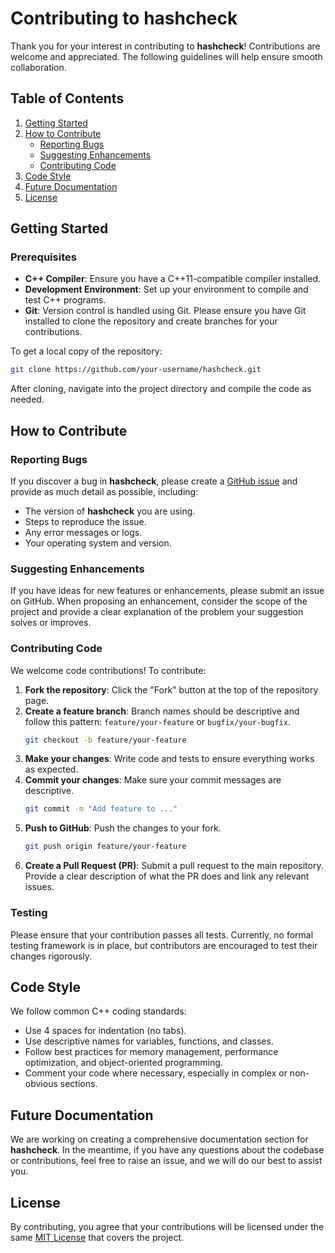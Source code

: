 # Contributing to hashcheck

Thank you for your interest in contributing to **hashcheck**! Contributions are welcome and appreciated. The following guidelines will help ensure smooth collaboration.

## Table of Contents

1. [Getting Started](#getting-started)
2. [How to Contribute](#how-to-contribute)
   - [Reporting Bugs](#reporting-bugs)
   - [Suggesting Enhancements](#suggesting-enhancements)
   - [Contributing Code](#contributing-code)
3. [Code Style](#code-style)
4. [Future Documentation](#future-documentation)
5. [License](#license)

## Getting Started

### Prerequisites

- **C++ Compiler**: Ensure you have a C++11-compatible compiler installed.
- **Development Environment**: Set up your environment to compile and test C++ programs.
- **Git**: Version control is handled using Git. Please ensure you have Git installed to clone the repository and create branches for your contributions.

To get a local copy of the repository:

```bash
git clone https://github.com/your-username/hashcheck.git
```

After cloning, navigate into the project directory and compile the code as needed.

## How to Contribute

### Reporting Bugs

If you discover a bug in **hashcheck**, please create a [GitHub issue](https://github.com/your-username/hashcheck/issues) and provide as much detail as possible, including:
- The version of **hashcheck** you are using.
- Steps to reproduce the issue.
- Any error messages or logs.
- Your operating system and version.

### Suggesting Enhancements

If you have ideas for new features or enhancements, please submit an issue on GitHub. When proposing an enhancement, consider the scope of the project and provide a clear explanation of the problem your suggestion solves or improves.

### Contributing Code

We welcome code contributions! To contribute:

1. **Fork the repository**: Click the "Fork" button at the top of the repository page.
2. **Create a feature branch**: Branch names should be descriptive and follow this pattern: `feature/your-feature` or `bugfix/your-bugfix`.
    ```bash
    git checkout -b feature/your-feature
    ```
3. **Make your changes**: Write code and tests to ensure everything works as expected.
4. **Commit your changes**: Make sure your commit messages are descriptive.
    ```bash
    git commit -m "Add feature to ..."
    ```
5. **Push to GitHub**: Push the changes to your fork.
    ```bash
    git push origin feature/your-feature
    ```
6. **Create a Pull Request (PR)**: Submit a pull request to the main repository. Provide a clear description of what the PR does and link any relevant issues.

### Testing

Please ensure that your contribution passes all tests. Currently, no formal testing framework is in place, but contributors are encouraged to test their changes rigorously.

## Code Style

We follow common C++ coding standards:

- Use 4 spaces for indentation (no tabs).
- Use descriptive names for variables, functions, and classes.
- Follow best practices for memory management, performance optimization, and object-oriented programming.
- Comment your code where necessary, especially in complex or non-obvious sections.

## Future Documentation

We are working on creating a comprehensive documentation section for **hashcheck**. In the meantime, if you have any questions about the codebase or contributions, feel free to raise an issue, and we will do our best to assist you.

## License

By contributing, you agree that your contributions will be licensed under the same [MIT License](LICENSE) that covers the project.

